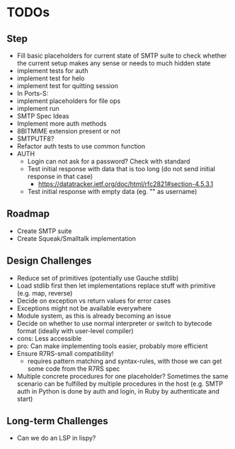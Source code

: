 # TODOs

## Step 
 - Fill basic placeholders for current state of SMTP suite to check whether the current setup makes any sense or needs to much hidden state
  - implement tests for auth
  - implement test for helo
  - implement test for quitting session
 - In Ports-S:
  - implement placeholders for file ops
  - implement run
 - SMTP Spec Ideas
  - Implement more auth methods
  - 8BITMIME extension present or not
  - SMTPUTF8?
  - Refactor auth tests to use common function
  - AUTH
    - Login can not ask for a password? Check with standard
    - Test initial response with data that is too long (do not send initial response in that case)
      - https://datatracker.ietf.org/doc/html/rfc2821#section-4.5.3.1
    - Test initial response with empty data (eg. "" as username)

## Roadmap
 - Create SMTP suite
 - Create Squeak/Smalltalk implementation

## Design Challenges
 - Reduce set of primitives (potentially use Gauche stdlib)
  - Load stdlib first then let implementations replace stuff with primitive (e.g. map, reverse)
 - Decide on exception vs return values for error cases
  - Exceptions might not be available everywhere
 - Module system, as this is already becoming an issue
 - Decide on whether to use normal interpreter or switch to bytecode format (ideally with user-level compiler)
  - cons: Less accessible
  - pro: Can make implementing tools easier, probably more efficient
 - Ensure R7RS-small compatibility!
    - requires pattern matching and syntax-rules, with those we can get some code from the R7RS spec
 - Multiple concrete procedures for one placeholder? Sometimes the same scenario can be fulfilled by multiple procedures in the host (e.g. SMTP auth in Python is done by auth and login, in Ruby by authenticate and start)

## Long-term Challenges
 - Can we do an LSP in lispy?